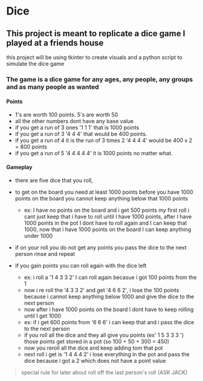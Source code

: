# Dice
## This project is meant to replicate a dice game I played at a friends house
this project will be using tkinter to create visuals and a python script to simulate the dice game
### The game is a dice game for any ages, any people, any groups and as many people as wanted

#### Points
- 1's are worth 100 points. 5's are worth 50
- all the other numbers dont have any base value
- if you get a run of 3 ones '1 1 1' that is 1000 points
- if you get a run of 3 '4 4 4' that would be 400 points. 
- if you get a run of 4 it is the run of 3 times 2 '4 4 4 4' would be 400 x 2 = 800 points
- if you get a run of 5 '4 4 4 4 4' it is 1000 points no matter what.

#### Gameplay
- there are five dice that you roll,
- to get on the board you need at least 1000 points before you have 1000 points on the board you cannot keep anything below that 1000 points 
  - ex: I have no points on the board and i get 500 points my first roll i cant just keep that i have to roll until I have 1000 points, after I have 1000 points in the pot I dont have to roll again and I can keep that 1000, now that i have 1000 points on the board I can keep anything under 1000

- if on your roll you do not get any points you pass the dice to the next person rinse and repeat
- if you gain points you can roll again with the dice left
  - ex: i roll a '1 4 3 3 2' I can roll again becasue i got 100 points from the 1
  -  now i re roll the '4 3 3 2' and get '4 6 6 2', i lose the 100 points because i cannot keep anything below 1000 and give the dice to the next person
  -  now after i have 1000 points on the board I dont have to keep rolling until I get 1000
  - ex: if i get 600 points from '6 6 6' i can keep that and i pass the dice to the next person
  -  if you roll all the dice and they all give you points (ex' 1 5 3 3 3 ') those points get stored in a pot (so 100 + 50 + 300 = 450)
  -  now you reroll all the dice and keep adding tom that pot 
  -  next roll i get is '1 4 4 4 2' i lose everything in the pot and pass the dice because i got a 2 which does not have a point value
 
 
> special rule for later about roll off the last person's roll (ASK JACK)
